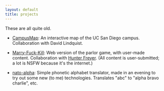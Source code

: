 ```yaml
---
layout: default
title: projects
---
```

These are all quite old.

- [CampusMap](http://campusmap.michaelkelly.org):
  An interactive map of the UC San Diego campus. Collaboration with David
  Lindquist.

- [Marry-Fuck-Kill](http://marryfuckkill.com):
  Web version of the parlor game, with user-made content. Collaboration with <a
  href="http://www.hjfreyer.com">Hunter Freyer</a>. (All content is
  user-submitted; a lot is NSFW because it's the internet.)

- [nato-alpha](http://nato-alpha.appspot.com):
  Simple phonetic alphabet translator, made in an evening to try out some new
  (to me) technologies. Translates "abc" to "alpha bravo charlie", etc.
